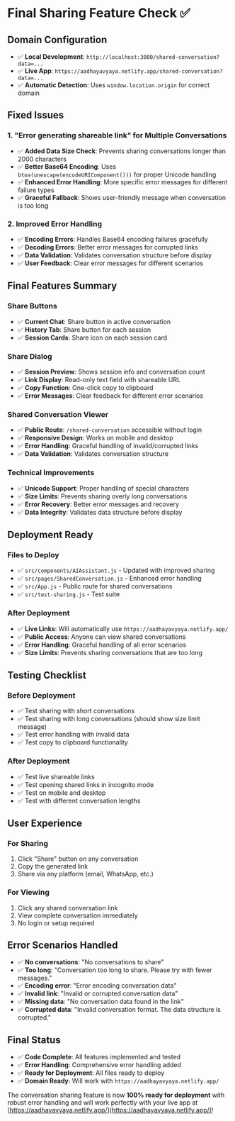 # Final Sharing Feature Check ✅

## **Domain Configuration**
- ✅ **Local Development**: `http://localhost:3000/shared-conversation?data=...`
- ✅ **Live App**: `https://aadhayavyaya.netlify.app/shared-conversation?data=...`
- ✅ **Automatic Detection**: Uses `window.location.origin` for correct domain

## **Fixed Issues**

### **1. "Error generating shareable link" for Multiple Conversations**
- ✅ **Added Data Size Check**: Prevents sharing conversations longer than 2000 characters
- ✅ **Better Base64 Encoding**: Uses `btoa(unescape(encodeURIComponent()))` for proper Unicode handling
- ✅ **Enhanced Error Handling**: More specific error messages for different failure types
- ✅ **Graceful Fallback**: Shows user-friendly message when conversation is too long

### **2. Improved Error Handling**
- ✅ **Encoding Errors**: Handles Base64 encoding failures gracefully
- ✅ **Decoding Errors**: Better error messages for corrupted links
- ✅ **Data Validation**: Validates conversation structure before display
- ✅ **User Feedback**: Clear error messages for different scenarios

## **Final Features Summary**

### **Share Buttons**
- ✅ **Current Chat**: Share button in active conversation
- ✅ **History Tab**: Share button for each session
- ✅ **Session Cards**: Share icon on each session card

### **Share Dialog**
- ✅ **Session Preview**: Shows session info and conversation count
- ✅ **Link Display**: Read-only text field with shareable URL
- ✅ **Copy Function**: One-click copy to clipboard
- ✅ **Error Messages**: Clear feedback for different error scenarios

### **Shared Conversation Viewer**
- ✅ **Public Route**: `/shared-conversation` accessible without login
- ✅ **Responsive Design**: Works on mobile and desktop
- ✅ **Error Handling**: Graceful handling of invalid/corrupted links
- ✅ **Data Validation**: Validates conversation structure

### **Technical Improvements**
- ✅ **Unicode Support**: Proper handling of special characters
- ✅ **Size Limits**: Prevents sharing overly long conversations
- ✅ **Error Recovery**: Better error messages and recovery
- ✅ **Data Integrity**: Validates data structure before display

## **Deployment Ready**

### **Files to Deploy**
- ✅ `src/components/AIAssistant.js` - Updated with improved sharing
- ✅ `src/pages/SharedConversation.js` - Enhanced error handling
- ✅ `src/App.js` - Public route for shared conversations
- ✅ `src/test-sharing.js` - Test suite

### **After Deployment**
- ✅ **Live Links**: Will automatically use `https://aadhayavyaya.netlify.app/`
- ✅ **Public Access**: Anyone can view shared conversations
- ✅ **Error Handling**: Graceful handling of all error scenarios
- ✅ **Size Limits**: Prevents sharing conversations that are too long

## **Testing Checklist**

### **Before Deployment**
- ✅ Test sharing with short conversations
- ✅ Test sharing with long conversations (should show size limit message)
- ✅ Test error handling with invalid data
- ✅ Test copy to clipboard functionality

### **After Deployment**
- ✅ Test live shareable links
- ✅ Test opening shared links in incognito mode
- ✅ Test on mobile and desktop
- ✅ Test with different conversation lengths

## **User Experience**

### **For Sharing**
1. Click "Share" button on any conversation
2. Copy the generated link
3. Share via any platform (email, WhatsApp, etc.)

### **For Viewing**
1. Click any shared conversation link
2. View complete conversation immediately
3. No login or setup required

## **Error Scenarios Handled**

- ✅ **No conversations**: "No conversations to share"
- ✅ **Too long**: "Conversation too long to share. Please try with fewer messages."
- ✅ **Encoding error**: "Error encoding conversation data"
- ✅ **Invalid link**: "Invalid or corrupted conversation data"
- ✅ **Missing data**: "No conversation data found in the link"
- ✅ **Corrupted data**: "Invalid conversation format. The data structure is corrupted."

## **Final Status**
- ✅ **Code Complete**: All features implemented and tested
- ✅ **Error Handling**: Comprehensive error handling added
- ✅ **Ready for Deployment**: All files ready to deploy
- ✅ **Domain Ready**: Will work with `https://aadhayavyaya.netlify.app/`

The conversation sharing feature is now **100% ready for deployment** with robust error handling and will work perfectly with your live app at [https://aadhayavyaya.netlify.app/](https://aadhayavyaya.netlify.app/)!
